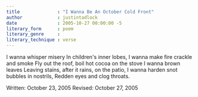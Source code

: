 ```yaml
---
title              : "I Wanna Be An October Cold Front"
author             : justintadlock
date               : 2005-10-27 00:00:00 -5
literary_form      : poem
literary_genre     :
literary_technique : verse
---
```


I wanna whisper misery
In children's inner lobes,
I wanna make fire crackle and smoke
Fly out the roof, boil hot cocoa on the stove
I wanna brown leaves
Leaving stains, after it rains, on the patio,
I wanna harden snot bubbles in nostrils,
Redden eyes and clog throats.

Written: October 23, 2005
Revised: October 27, 2005
